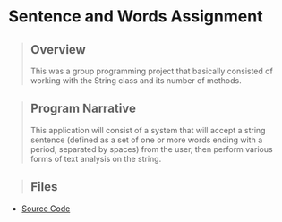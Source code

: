 # Sentence and Words Assignment #
> ## Overview ##
> This was a group programming project that basically consisted of working with the String class and its number of methods.

> ## Program Narrative ##
> This application will consist of a system that will accept a string sentence (defined as a set of one or more words ending with a period, separated by spaces) from the user, then perform various forms of text analysis on the string.

> ## Files ##
  * [Source Code](http://code.google.com/p/alanly/source/browse/trunk/Sentence%20and%20Words/src/assg2textanalysis.java)